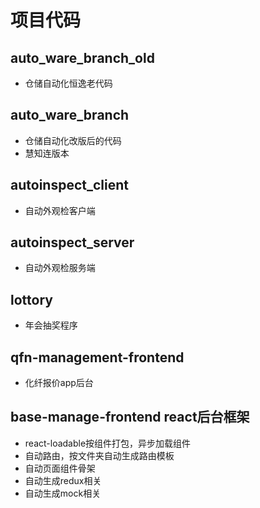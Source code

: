 # 项目代码

## auto_ware_branch_old
- 仓储自动化恒逸老代码
## auto_ware_branch
- 仓储自动化改版后的代码
- 慧知连版本
## autoinspect_client
- 自动外观检客户端
## autoinspect_server
- 自动外观检服务端
## lottory
- 年会抽奖程序
## qfn-management-frontend
- 化纤报价app后台
## base-manage-frontend  react后台框架
- react-loadable按组件打包，异步加载组件
- 自动路由，按文件夹自动生成路由模板
- 自动页面组件骨架
- 自动生成redux相关
- 自动生成mock相关
